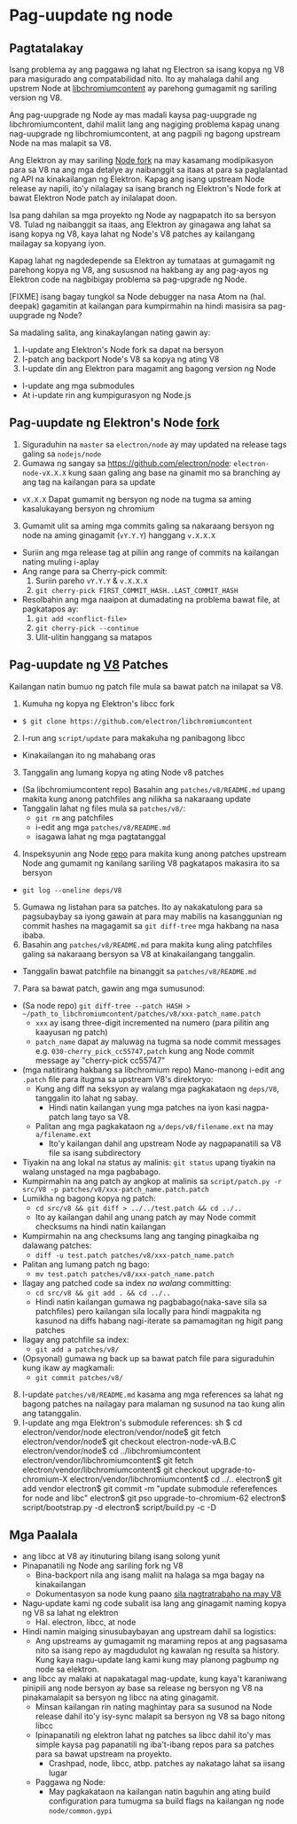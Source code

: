 # Pag-uupdate ng node

## Pagtatalakay

Isang problema ay ang paggawa ng lahat ng Electron sa isang kopya ng V8 para masigurado ang compatabilidad nito. Ito ay mahalaga dahil ang upstrem Node at [libchromiumcontent](upgrading-chromium.md) ay parehong gumagamit ng sariling version ng V8.

Ang pag-uupgrade ng Node ay mas madali kaysa pag-uupgrade ng libchromiumcontent, dahil maliit lang ang nagiging problema kapag unang nag-uupgrade ng libchromiumcontent, at ang pagpili ng bagong upstream Node na mas malapit sa V8.

Ang Elektron ay may sariling [Node fork](https://github.com/electron/node) na may kasamang modipikasyon para sa V8 na ang mga detalye ay naibanggit sa itaas at para sa paglalantad ng API na kinakailangan ng Elektron. Kapag ang isang upstream Node release ay napili, ito'y nilalagay sa isang branch ng Elektron's Node fork at bawat Elektron Node patch ay inilalapat doon.

Isa pang dahilan sa mga proyekto ng Node ay nagpapatch ito sa bersyon V8. Tulad ng naibanggit sa itaas, ang Elektron ay ginagawa ang lahat sa isang kopya ng V8, kaya lahat ng Node's V8 patches ay kailangang mailagay sa kopyang iyon.

Kapag lahat ng nagdedepende sa Elektron ay tumataas at gumagamit ng parehong kopya ng V8, ang sususnod na hakbang ay ang pag-ayos ng Elektron code na nagbibigay problema sa pag-upgrade ng Node.

[FIXME] isang bagay tungkol sa Node debugger na nasa Atom na (hal. deepak) gagamitin at kailangan para kumpirmahin na hindi masisira sa pag-uupgrade ng Node?

Sa madaling salita, ang kinakaylangan nating gawin ay:

1. I-update ang Elektron's Node fork sa dapat na bersyon
2. I-patch ang backport Node's V8 sa kopya ng ating V8
3. I-update din ang Elektron para magamit ang bagong version ng Node 
  - I-update ang mga submodules
  - At i-update rin ang kumpigurasyon ng Node.js

## Pag-uupdate ng Elektron's Node [fork](https://github.com/electron/node)

1. Siguraduhin na `master` sa `electron/node` ay may updated na release tags galing sa `nodejs/node`
2. Gumawa ng sangay sa https://github.com/electron/node: `electron-node-vX.X.X` kung saan galing ang base na ginamit mo sa branching ay ang tag na kailangan para sa update 
  - `vX.X.X` Dapat gumamit ng bersyon ng node na tugma sa aming kasalukayang bersyon ng chromium
3. Gumamit ulit sa aming mga commits galing sa nakaraang bersyon ng node na aming ginagamit (`vY.Y.Y`) hanggang `v.X.X.X` 
  - Suriin ang mga release tag at piliin ang range of commits na kailangan nating muling i-aplay
  - Ang range para sa Cherry-pick commit: 
    1. Suriin pareho `vY.Y.Y` & `v.X.X.X`
    2. `git cherry-pick FIRST_COMMIT_HASH..LAST_COMMIT_HASH`
  - Resolbahin ang mga naaipon at dumadating na problema bawat file, at pagkatapos ay: 
    1. `git add <conflict-file>`
    2. `git cherry-pick --continue`
    3. Ulit-ulitin hanggang sa matapos

## Pag-uupdate ng [V8](https://github.com/electron/node/src/V8) Patches

Kailangan natin bumuo ng patch file mula sa bawat patch na inilapat sa V8.

1. Kumuha ng kopya ng Elektron's libcc fork 
  - `$ git clone https://github.com/electron/libchromiumcontent`
2. I-run ang `script/update` para makakuha ng panibagong libcc 
  - Kinakailangan ito ng mahabang oras
3. Tanggalin ang lumang kopya ng ating Node v8 patches 
  - (Sa libchromiumcontent repo) Basahin ang `patches/v8/README.md` upang makita kung anong patchfiles ang nilikha sa nakaraang update
  - Tanggalin lahat ng files mula sa `patches/v8/`: 
    - `git rm` ang patchfiles
    - i-edit ang mga `patches/v8/README.md`
    - isagawa lahat ng mga pagtatanggal
4. Inspeksyunin ang Node [repo](https://github.com/electron/node) para makita kung anong patches upstream Node ang gumamit ng kanilang sariling V8 pagkatapos makasira ito sa bersyon 
  - `git log --oneline deps/V8`
5. Gumawa ng listahan para sa patches. Ito ay nakakatulong para sa pagsubaybay sa iyong gawain at para may mabilis na kasanggunian ng commit hashes na magagamit sa `git diff-tree` mga hakbang na nasa ibaba.
6. Basahin ang `patches/v8/README.md` para makita kung aling patchfiles galing sa nakaraang bersyon sa V8 at kinakailangang tanggalin. 
  - Tanggalin bawat patchfile na binanggit sa `patches/v8/README.md`
7. Para sa bawat patch, gawin ang mga sumusunod: 
  - (Sa node repo) `git diff-tree --patch HASH > ~/path_to_libchromiumcontent/patches/v8/xxx-patch_name.patch` 
    - `xxx` ay isang three-digit incremented na numero (para pilitin ang kaayusan ng patch)
    - `patch_name` dapat ay maluwag na tugma sa node commit messages e.g. `030-cherry_pick_cc55747,patch` kung ang Node commit message ay "cherry-pick cc55747"
  - (mga natitirang hakbang sa libchromium repo) Mano-manong i-edit ang `.patch` file para itugma sa upstream V8's direktoryo: 
    - Kung ang diff na seksyon ay walang mga pagkakataon ng `deps/V8`, tanggalin ito lahat ng sabay. 
      - Hindi natin kailangan yung mga patches na iyon kasi nagpa-patch lang tayo sa V8.
    - Palitan ang mga pagkakataon ng `a/deps/v8/filename.ext` na may `a/filename.ext` 
      - Ito'y kailangan dahil ang upstream Node ay nagpapanatili sa V8 file sa isang subdirectory
  - Tiyakin na ang lokal na status ay malinis: `git status` upang tiyakin na walang unstaged na mga pagbabago.
  - Kumpirmahin na ang patch ay angkop at malinis sa `script/patch.py -r src/V8 -p patches/v8/xxx-patch_name.patch.patch`
  - Lumikha ng bagong kopya ng patch: 
    - `cd src/v8 && git diff > ../../test.patch && cd ../..`
    - Ito ay kailangan dahil ang unang patch ay may Node commit checksums na hindi natin kailangan
  - Kumpirmahin na ang checksums lang ang tanging pinagkaiba ng dalawang patches: 
    - `diff -u test.patch patches/v8/xxx-patch_name.patch`
  - Palitan ang lumang patch ng bago: 
    - `mv test.patch patches/v8/xxx-patch_name.patch`
  - Ilagay ang patched code sa index *na walang* committing: 
    - `cd src/v8 && git add . && cd ../..`
    - Hindi natin kailangan gumawa ng pagbabago(naka-save sila sa patchfiles) pero kailangan sila locally para hindi magpakita ng kasunod na diffs habang nagi-iterate sa pamamagitan ng higit pang patches
  - Ilagay ang patchfile sa index: 
    - `git add a patches/v8/`
  - (Opsyonal) gumawa ng back up sa bawat patch file para siguraduhin kung ikaw ay magkamali: 
    - `git commit patches/v8/`
8. I-update `patches/v8/README.md` kasama ang mga references sa lahat ng bagong patches na nailagay para malaman ng susunod na tao kung alin ang tatanggalin.
9. I-update ang mga Elektron's submodule references: 
      sh
      $ cd electron/vendor/node
      electron/vendor/node$ git fetch
      electron/vendor/node$ git checkout electron-node-vA.B.C
      electron/vendor/node$ cd ../libchromiumcontent
      electron/vendor/libchromiumcontent$ git fetch
      electron/vendor/libchromiumcontent$ git checkout upgrade-to-chromium-X
      electron/vendor/libchromiumcontent$ cd ../..
      electron$ git add vendor
      electron$ git commit -m "update submodule referefences for node and libc"
      electron$ git pso upgrade-to-chromium-62
      electron$ script/bootstrap.py -d
      electron$ script/build.py -c -D

## Mga Paalala

- ang libcc at V8 ay itinuturing bilang isang solong yunit
- Pinapanatili ng Node ang sariling fork ng V8 
  - Bina-backport nila ang isang maliit na halaga sa mga bagay na kinakailangan
  - Dokumentasyon sa node kung paano [sila nagtratrabaho na may V8](https://nodejs.org/api/v8.html)
- Nagu-update kami ng code subalit isa lang ang ginagamit naming kopya ng V8 sa lahat ng elektron 
  - Hal. electron, libcc, at node
- Hindi namin maiging sinusubaybayan ang upstream dahil sa logistics: 
  - Ang upstreams ay gumagamit ng maraming repos at ang pagsasama nito sa isang repo ay magdudulot ng kawalan ng resulta sa history. Kung kaya nagu-update lang kami kung may planong pagbump ng node sa elektron.
- ang libcc ay malaki at napakatagal mag-update, kung kaya't karaniwang pinipili ang node bersyon ay base sa release ng bersyon ng V8 na pinakamalapit sa bersyon ng libcc na ating ginagamit. 
  - Minsan kailangan rin nating maghintay para sa susunod na Node release dahil ito'y isy-sync malapit sa bersyon ng V8 sa bago nitong libcc
  - Ipinapanatili ng elektron lahat ng patches sa libcc dahil ito'y mas simple kaysa pag papanatili ng iba't-ibang repos para sa patches para sa bawat upstream na proyekto. 
    - Crashpad, node, libcc, atbp. patches ay nakatago lahat sa iisang lugar
  - Paggawa ng Node: 
    - May pagkakataon na kailangan natin baguhin ang ating build configuration para tumugma sa build flags na kailangan ng node `node/common.gypi`